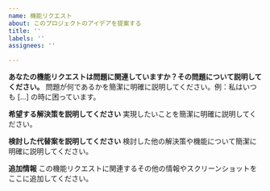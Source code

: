 ```yaml
---
name: 機能リクエスト
about: このプロジェクトのアイデアを提案する
title: ''
labels: ''
assignees: ''

---
```


**あなたの機能リクエストは問題に関連していますか？その問題について説明してください。**
問題が何であるかを簡潔に明確に説明してください。例：私はいつも [...] の時に困っています。

**希望する解決策を説明してください**
実現したいことを簡潔に明確に説明してください。

**検討した代替案を説明してください**
検討した他の解決策や機能について簡潔に明確に説明してください。

**追加情報**
この機能リクエストに関連するその他の情報やスクリーンショットをここに追加してください。

